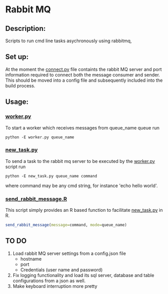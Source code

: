 # Rabbit MQ

## Description:

Scripts to run cmd line tasks asychronously using rabbitmq,

## Set up:

At the moment the [connect.py](connect.py) file containts the rabbit MQ server and port information required to connect both the message consumer and sender.
This should be moved into a config file and subsequently included into the build process.

## Usage:


### [worker.py](worker.py)

To start a worker which receives messages from queue_name queue run

```shell
python -E worker.py queue_name
```

### [new_task.py](new_task.py)

To send a task to the rabbit mq server to be executed by the [worker.py](worker.py) script run

```shell
python -E new_task.py queue_name command
```

where command may be any cmd string, for instance 'echo hello world'.

### [send_rabbit_message.R](send_rabbit_message.R)

This script simply provides an R based function to facilitate [new_task.py](new_task.py) in R.

```R
send_rabbit_message(message=command, mode=queue_name)
```

## TO DO

1. Load rabbit MQ server settings from a config.json file
    - hostname
    - port
    - Credentials (user name and password)
2. Fix logging functionality and load its sql server, database and table configurations from a json as well.
3. Make keyboard interruption more pretty
